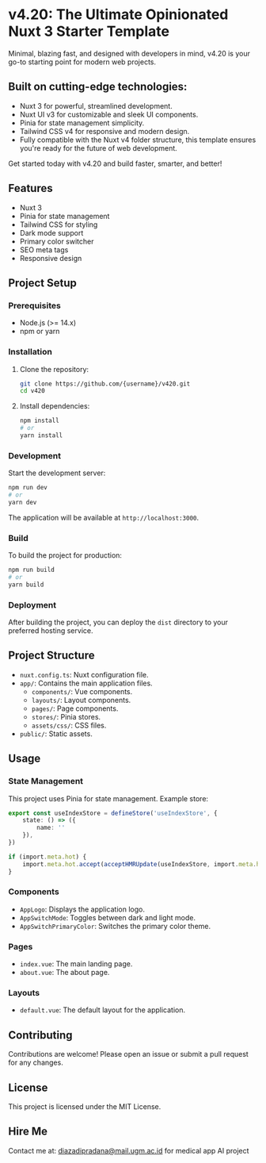 # v4.20: The Ultimate Opinionated Nuxt 3 Starter Template

Minimal, blazing fast, and designed with developers in mind, v4.20 is your go-to starting point for modern web projects.

## Built on cutting-edge technologies:

- Nuxt 3 for powerful, streamlined development.
- Nuxt UI v3 for customizable and sleek UI components.
- Pinia for state management simplicity.
- Tailwind CSS v4 for responsive and modern design.
- Fully compatible with the Nuxt v4 folder structure, this template ensures you're ready for the future of web development.

Get started today with v4.20 and build faster, smarter, and better!

## Features

- Nuxt 3
- Pinia for state management
- Tailwind CSS for styling
- Dark mode support
- Primary color switcher
- SEO meta tags
- Responsive design

## Project Setup

### Prerequisites

- Node.js (>= 14.x)
- npm or yarn

### Installation

1. Clone the repository:

    ```sh
    git clone https://github.com/{username}/v420.git
    cd v420
    ```

2. Install dependencies:

    ```sh
    npm install
    # or
    yarn install
    ```

### Development

Start the development server:

```sh
npm run dev
# or
yarn dev
```

The application will be available at `http://localhost:3000`.

### Build

To build the project for production:

```sh
npm run build
# or
yarn build
```

### Deployment

After building the project, you can deploy the `dist` directory to your preferred hosting service.

## Project Structure

- `nuxt.config.ts`: Nuxt configuration file.
- `app/`: Contains the main application files.
  - `components/`: Vue components.
  - `layouts/`: Layout components.
  - `pages/`: Page components.
  - `stores/`: Pinia stores.
  - `assets/css/`: CSS files.
- `public/`: Static assets.

## Usage

### State Management

This project uses Pinia for state management. Example store:

```typescript
export const useIndexStore = defineStore('useIndexStore', {
    state: () => ({
        name: ''
    }),
})

if (import.meta.hot) {
    import.meta.hot.accept(acceptHMRUpdate(useIndexStore, import.meta.hot))
}
```

### Components

- `AppLogo`: Displays the application logo.
- `AppSwitchMode`: Toggles between dark and light mode.
- `AppSwitchPrimaryColor`: Switches the primary color theme.

### Pages

- `index.vue`: The main landing page.
- `about.vue`: The about page.

### Layouts

- `default.vue`: The default layout for the application.

## Contributing

Contributions are welcome! Please open an issue or submit a pull request for any changes.

## License

This project is licensed under the MIT License.

## Hire Me

Contact me at: diazadipradana@mail.ugm.ac.id for medical app AI project